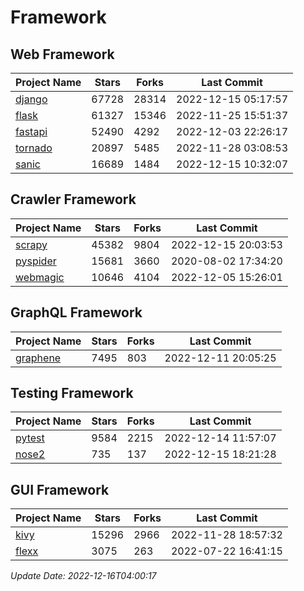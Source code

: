 # Framework

## Web Framework
| Project Name | Stars | Forks | Last Commit |
| ------------ | ----- | ----- | ----------- |
| [django](https://github.com/django/django) | 67728 | 28314 | 2022-12-15 05:17:57 |
| [flask](https://github.com/pallets/flask) | 61327 | 15346 | 2022-11-25 15:51:37 |
| [fastapi](https://github.com/tiangolo/fastapi) | 52490 | 4292 | 2022-12-03 22:26:17 |
| [tornado](https://github.com/tornadoweb/tornado) | 20897 | 5485 | 2022-11-28 03:08:53 |
| [sanic](https://github.com/sanic-org/sanic) | 16689 | 1484 | 2022-12-15 10:32:07 |

## Crawler Framework
| Project Name | Stars | Forks | Last Commit |
| ------------ | ----- | ----- | ----------- |
| [scrapy](https://github.com/scrapy/scrapy) | 45382 | 9804 | 2022-12-15 20:03:53 |
| [pyspider](https://github.com/binux/pyspider) | 15681 | 3660 | 2020-08-02 17:34:20 |
| [webmagic](https://github.com/code4craft/webmagic) | 10646 | 4104 | 2022-12-05 15:26:01 |

## GraphQL Framework
| Project Name | Stars | Forks | Last Commit |
| ------------ | ----- | ----- | ----------- |
| [graphene](https://github.com/graphql-python/graphene) | 7495 | 803 | 2022-12-11 20:05:25 |

## Testing Framework
| Project Name | Stars | Forks | Last Commit |
| ------------ | ----- | ----- | ----------- |
| [pytest](https://github.com/pytest-dev/pytest) | 9584 | 2215 | 2022-12-14 11:57:07 |
| [nose2](https://github.com/nose-devs/nose2) | 735 | 137 | 2022-12-15 18:21:28 |

## GUI Framework
| Project Name | Stars | Forks | Last Commit |
| ------------ | ----- | ----- | ----------- |
| [kivy](https://github.com/kivy/kivy) | 15296 | 2966 | 2022-11-28 18:57:32 |
| [flexx](https://github.com/flexxui/flexx) | 3075 | 263 | 2022-07-22 16:41:15 |

*Update Date: 2022-12-16T04:00:17*